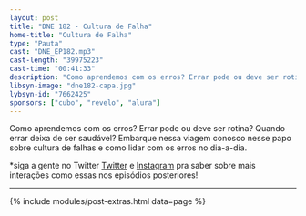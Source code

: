 ```yaml
---
layout: post
title: "DNE 182 - Cultura de Falha"
home-title: "Cultura de Falha"
type: "Pauta"
cast: "DNE_EP182.mp3"
cast-length: "39975223"
cast-time: "00:41:33"
description: "Como aprendemos com os erros? Errar pode ou deve ser rotina? Quando errar deixa de ser saudável? Embarque nessa viagem conosco nesse papo sobre cultura de falhas e como lidar com os erros no dia-a-dia."
libsyn-image: "dne182-capa.jpg"
lybsyn-id: "7662425"
sponsors: ["cubo", "revelo", "alura"]
---
```


Como aprendemos com os erros? Errar pode ou deve ser rotina? Quando errar deixa de ser saudável? Embarque nessa viagem conosco nesse papo sobre cultura de falhas e como lidar com os erros no dia-a-dia.

*siga a gente no Twitter [Twitter](https://twitter.com/devnaestrada) e [Instagram](https://instagram.com/devnaestrada) pra saber sobre mais interações como essas nos episódios posteriores!

---

{% include modules/post-extras.html data=page %}

